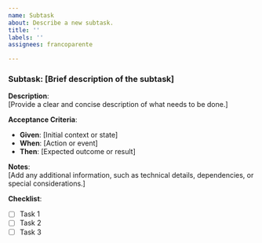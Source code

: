 ```yaml
---
name: Subtask
about: Describe a new subtask.
title: ''
labels: ''
assignees: francoparente

---
```


### Subtask: [Brief description of the subtask]

**Description**:  
[Provide a clear and concise description of what needs to be done.]

**Acceptance Criteria**:  
- **Given**: [Initial context or state]  
- **When**: [Action or event]  
- **Then**: [Expected outcome or result]

**Notes**:  
[Add any additional information, such as technical details, dependencies, or special considerations.]

**Checklist**:  
- [ ] Task 1  
- [ ] Task 2  
- [ ] Task 3
